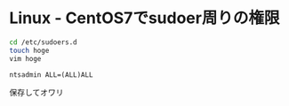 # Linux - CentOS7でsudoer周りの権限

```bash
cd /etc/sudoers.d
touch hoge
vim hoge
```


```sudoers
ntsadmin ALL=(ALL)ALL
```

保存してオワリ



